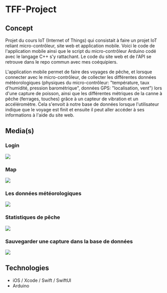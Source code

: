 # TFF-Project
## Concept
Projet du cours IoT (Internet of Things) qui consistait à faire un projet IoT reliant micro-contrôleur, site web et application mobile. Voici le code de l'application mobile ainsi que le script du micro-contrôleur Arduino codé avec le langage C++ s'y rattachant. Le code du site web et de l'API se retrouve dans le repo commun avec mes coéquipiers.

L'application mobile permet de faire des voyages de pêche, et lorsque connecter avec le micro-contrôleur, de collecter les différentes données météorologiques (physiques du micro-contrôleur: "température, taux d'humidité, pression barométrique", données GPS: "localisation, vent") lors d'une capture de poisson, ainsi que les différentes métriques de la canne à pêche (ferrages, touches) grâce à un capteur de vibration et un accéléromètre. Cela s'envoit à notre base de données lorsque l'utilisateur indique que le voyage est finit et ensuite il peut aller accéder à ses informations à l'aide du site web.

## Media(s)
### Login
![]('images-readme/login.png')
### Map
![]('images-readme/map.png')
### Les données météorologiques
![]('images-readme/data.png')
### Statistiques de pêche
![]('images-readme/stats.png')
### Sauvegarder une capture dans la base de données
![]('images-readme/save.png')

## Technologies
- iOS / Xcode / Swift / SwiftUI
- Arduino 

